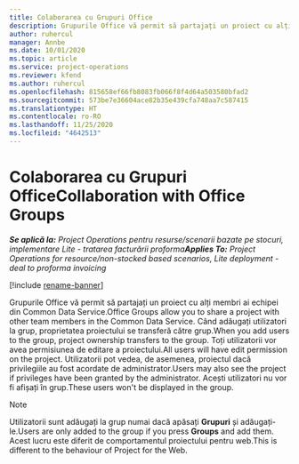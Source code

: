 ```yaml
---
title: Colaborarea cu Grupuri Office
description: Grupurile Office vă permit să partajați un proiect cu alți membri ai echipei din interiorul Common Data Service.
author: ruhercul
manager: Annbe
ms.date: 10/01/2020
ms.topic: article
ms.service: project-operations
ms.reviewer: kfend
ms.author: ruhercul
ms.openlocfilehash: 815658ef66fb8083fb066f8f4d64a503580bfad2
ms.sourcegitcommit: 573be7e36604ace82b35e439cfa748aa7c587415
ms.translationtype: HT
ms.contentlocale: ro-RO
ms.lasthandoff: 11/25/2020
ms.locfileid: "4642513"
---
```

# <a name="collaboration-with-office-groups"></a><span data-ttu-id="42406-103">Colaborarea cu Grupuri Office</span><span class="sxs-lookup"><span data-stu-id="42406-103">Collaboration with Office Groups</span></span>

<span data-ttu-id="42406-104">_**Se aplică la:** Project Operations pentru resurse/scenarii bazate pe stocuri, implementare Lite - tratarea facturării proforma_</span><span class="sxs-lookup"><span data-stu-id="42406-104">_**Applies To:** Project Operations for resource/non-stocked based scenarios, Lite deployment - deal to proforma invoicing_</span></span>

[!include [rename-banner](~/includes/cc-data-platform-banner.md)]

<span data-ttu-id="42406-105">Grupurile Office vă permit să partajați un proiect cu alți membri ai echipei din Common Data Service.</span><span class="sxs-lookup"><span data-stu-id="42406-105">Office Groups allow you to share a project with other team members in the Common Data Service.</span></span> <span data-ttu-id="42406-106">Când adăugați utilizatori la grup, proprietatea proiectului se transferă către grup.</span><span class="sxs-lookup"><span data-stu-id="42406-106">When you add users to the group, project ownership transfers to the group.</span></span> <span data-ttu-id="42406-107">Toți utilizatorii vor avea permisiunea de editare a proiectului.</span><span class="sxs-lookup"><span data-stu-id="42406-107">All users will have edit permission on the project.</span></span> <span data-ttu-id="42406-108">Utilizatorii pot vedea, de asemenea, proiectul dacă privilegiile au fost acordate de administrator.</span><span class="sxs-lookup"><span data-stu-id="42406-108">Users may also see the project if privileges have been granted by the administrator.</span></span> <span data-ttu-id="42406-109">Acești utilizatori nu vor fi afișați în grup.</span><span class="sxs-lookup"><span data-stu-id="42406-109">These users won't be displayed in the group.</span></span>

> [!NOTE] 
> <span data-ttu-id="42406-110">Utilizatorii sunt adăugați la grup numai dacă apăsați **Grupuri** și adăugați-le.</span><span class="sxs-lookup"><span data-stu-id="42406-110">Users are only added to the group if you press **Groups** and add them.</span></span> <span data-ttu-id="42406-111">Acest lucru este diferit de comportamentul proiectului pentru web.</span><span class="sxs-lookup"><span data-stu-id="42406-111">This is different to the behaviour of Project for the Web.</span></span> 

